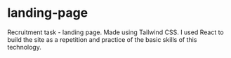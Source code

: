 # landing-page
 Recruitment task - landing page. Made using Tailwind CSS. I used React to build the site as a repetition and practice of the basic skills of this technology. 
